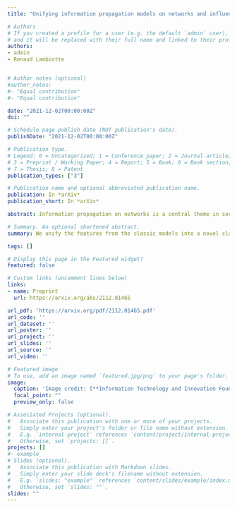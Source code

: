 ```yaml
---
title: "Unifying information propagation models on networks and influence maximisation"

# Authors
# If you created a profile for a user (e.g. the default `admin` user), write the username (folder name) here 
# and it will be replaced with their full name and linked to their profile.
authors:
- admin
- Renaud Lambiotte


# Author notes (optional)
#author_notes:
#- "Equal contribution"
#- "Equal contribution"

date: "2021-12-02T00:00:00Z"
doi: ""

# Schedule page publish date (NOT publication's date).
publishDate: "2021-12-02T00:00:00Z"

# Publication type.
# Legend: 0 = Uncategorized; 1 = Conference paper; 2 = Journal article;
# 3 = Preprint / Working Paper; 4 = Report; 5 = Book; 6 = Book section;
# 7 = Thesis; 8 = Patent
publication_types: ["3"]

# Publication name and optional abbreviated publication name.
publication: In *arXiv*
publication_short: In *arXiv*

abstract: Information propagation on networks is a central theme in social, behavioural, and economic sciences, with important theoretical and practical implications, such as the influence maximisation problem for viral marketing. Here, we consider a model that unifies the classical independent cascade models and the linear threshold models, and generalise them  by considering continuous variables and allowing feedback in the dynamics. We then formulate its influence maximisation as a mixed integer nonlinear programming problem and adopt derivative-free methods. Furthermore, we show that the problem can be exactly solved in the special case of linear dynamics, where the selection criteria is closely related to the Katz centrality, and propose a customised direct search method with local convergence. We then demonstrate the close-to-optimal performance of the customised direct search numerically on both synthetic and real networks. 

# Summary. An optional shortened abstract.
summary: We unify the features from the classic models into a novel class of information diffusion model, and propose a general framework for the influence maximisation problem that is applicable to a broad range of functions describing the overall influence.

tags: []

# Display this page in the Featured widget?
featured: false

# Custom links (uncomment lines below)
links:
- name: Preprint
  url: https://arxiv.org/abs/2112.01465

url_pdf: 'https://arxiv.org/pdf/2112.01465.pdf'
url_code: ''
url_dataset: ''
url_poster: ''
url_project: ''
url_slides: ''
url_source: ''
url_video: ''

# Featured image
# To use, add an image named `featured.jpg/png` to your page's folder. 
image:
  caption: 'Image credit: [**Information Technology and Innovation Foundation**](https://www.linkedin.com/company/information-technology-and-innovation-foundation/)'
  focal_point: ""
  preview_only: false

# Associated Projects (optional).
#   Associate this publication with one or more of your projects.
#   Simply enter your project's folder or file name without extension.
#   E.g. `internal-project` references `content/project/internal-project/index.md`.
#   Otherwise, set `projects: []`.
projects: []
#- example
# Slides (optional).
#   Associate this publication with Markdown slides.
#   Simply enter your slide deck's filename without extension.
#   E.g. `slides: "example"` references `content/slides/example/index.md`.
#   Otherwise, set `slides: ""`.
slides: ""
---
```

